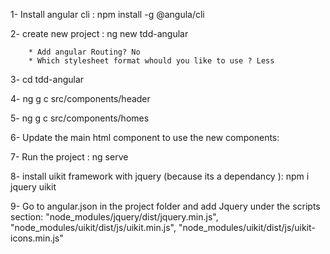 1- Install angular cli : npm install -g @angula/cli

2- create new project : ng new tdd-angular

        * Add angular Routing? No
        * Which stylesheet format whould you like to use ? Less
        
3- cd tdd-angular

4- ng g c src/components/header

5- ng g c src/components/homes

6- Update the main html component to use the new components:
        <app-header></app-header>
        <app-homes></app-homes>
        
7- Run the project : ng serve

8- install uikit framework with jquery (because its a dependancy ): npm i jquery uikit

9- Go to angular.json in the project folder and add Jquery under the scripts section:
            "node_modules/jquery/dist/jquery.min.js",
            "node_modules/uikit/dist/js/uikit.min.js",
            "node_modules/uikit/dist/js/uikit-icons.min.js"
